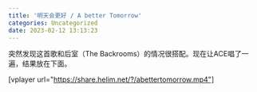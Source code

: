```yaml
---
title: '明天会更好 / A better Tomorrow'
categories: Uncategorized
date: 2023-02-12 13:13:23
---
```

突然发现这首歌和后室（The Backrooms）的情况很搭配。现在让ACE唱了一遍，结果放在下面。

[vplayer url="https://share.helim.net/?/abettertomorrow.mp4"]
